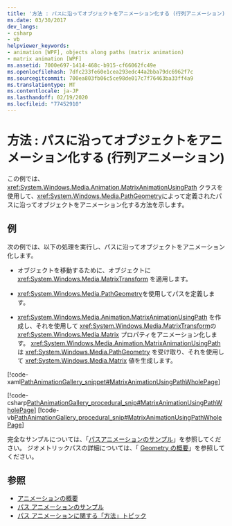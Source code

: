 ```yaml
---
title: '方法 : パスに沿ってオブジェクトをアニメーション化する (行列アニメーション)'
ms.date: 03/30/2017
dev_langs:
- csharp
- vb
helpviewer_keywords:
- animation [WPF], objects along paths (matrix animation)
- matrix animation [WPF]
ms.assetid: 7000e697-1414-468c-b915-cf66062fc49e
ms.openlocfilehash: 7dfc233fe60e1cea293edc44a2bba79dc6962f7c
ms.sourcegitcommit: 700ea803fb06c5ce98de017c7f76463ba33ff4a9
ms.translationtype: MT
ms.contentlocale: ja-JP
ms.lasthandoff: 02/19/2020
ms.locfileid: "77452910"
---
```

# <a name="how-to-animate-an-object-along-a-path-matrix-animation"></a>方法 : パスに沿ってオブジェクトをアニメーション化する (行列アニメーション)
この例では、<xref:System.Windows.Media.Animation.MatrixAnimationUsingPath> クラスを使用して、<xref:System.Windows.Media.PathGeometry>によって定義されたパスに沿ってオブジェクトをアニメーション化する方法を示します。  
  
## <a name="example"></a>例  
 次の例では、以下の処理を実行し、パスに沿ってオブジェクトをアニメーション化します。  
  
- オブジェクトを移動するために、オブジェクトに <xref:System.Windows.Media.MatrixTransform> を適用します。  
  
- <xref:System.Windows.Media.PathGeometry>を使用してパスを定義します。  
  
- <xref:System.Windows.Media.Animation.MatrixAnimationUsingPath> を作成し、それを使用して <xref:System.Windows.Media.MatrixTransform>の <xref:System.Windows.Media.Matrix> プロパティをアニメーション化します。 <xref:System.Windows.Media.Animation.MatrixAnimationUsingPath> は <xref:System.Windows.Media.PathGeometry> を受け取り、それを使用して <xref:System.Windows.Media.Matrix> 値を生成します。  
  
 [!code-xaml[PathAnimationGallery_snippet#MatrixAnimationUsingPathWholePage](~/samples/snippets/csharp/VS_Snippets_Wpf/PathAnimationGallery_snippet/CS/matrixanimationusingpathexample.xaml#matrixanimationusingpathwholepage)]  
  
 [!code-csharp[PathAnimationGallery_procedural_snip#MatrixAnimationUsingPathWholePage](~/samples/snippets/csharp/VS_Snippets_Wpf/PathAnimationGallery_procedural_snip/CSharp/MatrixAnimationUsingPathExample.cs#matrixanimationusingpathwholepage)]
 [!code-vb[PathAnimationGallery_procedural_snip#MatrixAnimationUsingPathWholePage](~/samples/snippets/visualbasic/VS_Snippets_Wpf/PathAnimationGallery_procedural_snip/VisualBasic/MatrixAnimationUsingPathExample.vb#matrixanimationusingpathwholepage)]  
  
 完全なサンプルについては、「[パスアニメーションのサンプル](https://github.com/Microsoft/WPF-Samples/tree/master/Animation/PathAnimations)」を参照してください。 ジオメトリックパスの詳細については、「 [Geometry の概要](geometry-overview.md)」を参照してください。  
  
## <a name="see-also"></a>参照

- [アニメーションの概要](animation-overview.md)
- [パス アニメーションのサンプル](https://github.com/Microsoft/WPF-Samples/tree/master/Animation/PathAnimations)
- [パス アニメーションに関する「方法」トピック](path-animation-how-to-topics.md)
